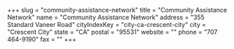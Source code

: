+++
slug = "community-assistance-network"
title = "Community Assistance Network"
name = "Community Assistance Network"
address = "355 Standard Vaneer Road"
cityIndexKey = "city-ca-crescent-city"
city = "Crescent City"
state = "CA"
postal = "95531"
website = ""
phone = "707 464-9190"
fax = ""
+++
